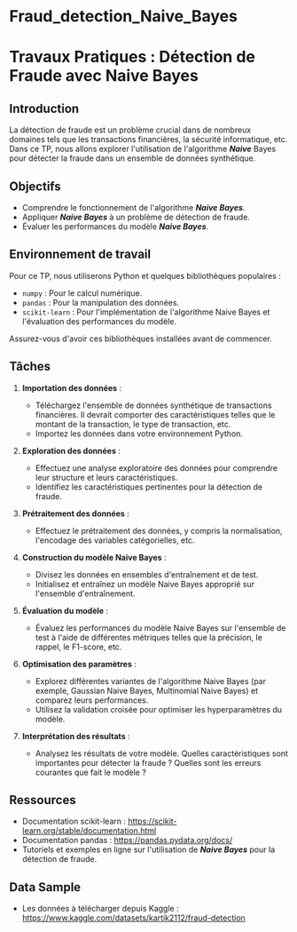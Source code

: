 # Fraud_detection_Naive_Bayes



# Travaux Pratiques : Détection de Fraude avec Naive Bayes

## Introduction

La détection de fraude est un problème crucial dans de nombreux domaines tels que les transactions financières, la sécurité informatique, etc. Dans ce TP, nous allons explorer l'utilisation de l'algorithme ***Naive*** Bayes pour détecter la fraude dans un ensemble de données synthétique.

## Objectifs

- Comprendre le fonctionnement de l'algorithme ***Naive Bayes***.
- Appliquer ***Naive Bayes*** à un problème de détection de fraude.
- Évaluer les performances du modèle ***Naive Bayes***.

## Environnement de travail

Pour ce TP, nous utiliserons Python et quelques bibliothèques populaires :

- `numpy` : Pour le calcul numérique.
- `pandas` : Pour la manipulation des données.
- `scikit-learn` : Pour l'implémentation de l'algorithme Naive Bayes et l'évaluation des performances du modèle.

Assurez-vous d'avoir ces bibliothèques installées avant de commencer.

## Tâches

1. **Importation des données** :
   
   - Téléchargez l'ensemble de données synthétique de transactions financières. Il devrait comporter des caractéristiques telles que le montant de la transaction, le type de transaction, etc.
   - Importez les données dans votre environnement Python.

2. **Exploration des données** :
   
   - Effectuez une analyse exploratoire des données pour comprendre leur structure et leurs caractéristiques.
   - Identifiez les caractéristiques pertinentes pour la détection de fraude.

3. **Prétraitement des données** :
   
   - Effectuez le prétraitement des données, y compris la normalisation, l'encodage des variables catégorielles, etc.

4. **Construction du modèle Naive Bayes** :
   
   - Divisez les données en ensembles d'entraînement et de test.
   - Initialisez et entraînez un modèle Naive Bayes approprié sur l'ensemble d'entraînement.

5. **Évaluation du modèle** :
   
   - Évaluez les performances du modèle Naive Bayes sur l'ensemble de test à l'aide de différentes métriques telles que la précision, le rappel, le F1-score, etc.

6. **Optimisation des paramètres** :
   
   - Explorez différentes variantes de l'algorithme Naive Bayes (par exemple, Gaussian Naive Bayes, Multinomial Naive Bayes) et comparez leurs performances.
   - Utilisez la validation croisée pour optimiser les hyperparamètres du modèle.

7. **Interprétation des résultats** :
   
   - Analysez les résultats de votre modèle. Quelles caractéristiques sont importantes pour détecter la fraude ? Quelles sont les erreurs courantes que fait le modèle ?

## Ressources

- Documentation scikit-learn : https://scikit-learn.org/stable/documentation.html
- Documentation pandas : https://pandas.pydata.org/docs/
- Tutoriels et exemples en ligne sur l'utilisation de ***Naive Bayes*** pour la détection de fraude.

## Data Sample

- Les données à télécharger depuis Kaggle : https://www.kaggle.com/datasets/kartik2112/fraud-detection





